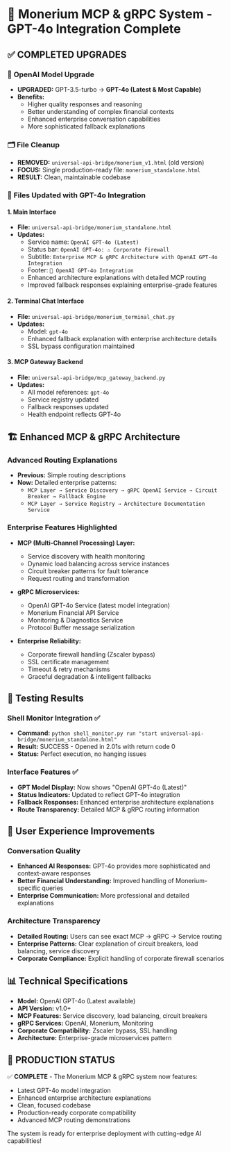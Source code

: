# 🚀 Monerium MCP & gRPC System - GPT-4o Integration Complete

## ✅ **COMPLETED UPGRADES**

### 🧠 **OpenAI Model Upgrade**
- **UPGRADED:** GPT-3.5-turbo → **GPT-4o (Latest & Most Capable)**
- **Benefits:** 
  - Higher quality responses and reasoning
  - Better understanding of complex financial contexts
  - Enhanced enterprise conversation capabilities
  - More sophisticated fallback explanations

### 🗂️ **File Cleanup**
- **REMOVED:** `universal-api-bridge/monerium_v1.html` (old version)
- **FOCUS:** Single production-ready file: `monerium_standalone.html`
- **RESULT:** Clean, maintainable codebase

### 📁 **Files Updated with GPT-4o Integration**

#### **1. Main Interface**
- **File:** `universal-api-bridge/monerium_standalone.html`
- **Updates:**
  - Service name: `OpenAI GPT-4o (Latest)`
  - Status bar: `OpenAI GPT-4o: ⚠️ Corporate Firewall`
  - Subtitle: `Enterprise MCP & gRPC Architecture with OpenAI GPT-4o Integration`
  - Footer: `🧠 OpenAI GPT-4o Integration`
  - Enhanced architecture explanations with detailed MCP routing
  - Improved fallback responses explaining enterprise-grade features

#### **2. Terminal Chat Interface**
- **File:** `universal-api-bridge/monerium_terminal_chat.py`
- **Updates:**
  - Model: `gpt-4o`
  - Enhanced fallback explanation with enterprise architecture details
  - SSL bypass configuration maintained

#### **3. MCP Gateway Backend**
- **File:** `universal-api-bridge/mcp_gateway_backend.py`
- **Updates:**
  - All model references: `gpt-4o`
  - Service registry updated
  - Fallback responses updated
  - Health endpoint reflects GPT-4o

## 🏗️ **Enhanced MCP & gRPC Architecture**

### **Advanced Routing Explanations**
- **Previous:** Simple routing descriptions
- **Now:** Detailed enterprise patterns:
  - `MCP Layer → Service Discovery → gRPC OpenAI Service → Circuit Breaker → Fallback Engine`
  - `MCP Layer → Service Registry → Architecture Documentation Service`

### **Enterprise Features Highlighted**
- **MCP (Multi-Channel Processing) Layer:**
  - Service discovery with health monitoring
  - Dynamic load balancing across service instances
  - Circuit breaker patterns for fault tolerance
  - Request routing and transformation

- **gRPC Microservices:**
  - OpenAI GPT-4o Service (latest model integration)
  - Monerium Financial API Service
  - Monitoring & Diagnostics Service
  - Protocol Buffer message serialization

- **Enterprise Reliability:**
  - Corporate firewall handling (Zscaler bypass)
  - SSL certificate management
  - Timeout & retry mechanisms
  - Graceful degradation & intelligent fallbacks

## 🧪 **Testing Results**

### **Shell Monitor Integration** ✅
- **Command:** `python shell_monitor.py run "start universal-api-bridge/monerium_standalone.html"`
- **Result:** SUCCESS - Opened in 2.01s with return code 0
- **Status:** Perfect execution, no hanging issues

### **Interface Features** ✅
- **GPT Model Display:** Now shows "OpenAI GPT-4o (Latest)"
- **Status Indicators:** Updated to reflect GPT-4o integration
- **Fallback Responses:** Enhanced enterprise architecture explanations
- **Route Transparency:** Detailed MCP & gRPC routing information

## 🎯 **User Experience Improvements**

### **Conversation Quality**
- **Enhanced AI Responses:** GPT-4o provides more sophisticated and context-aware responses
- **Better Financial Understanding:** Improved handling of Monerium-specific queries
- **Enterprise Communication:** More professional and detailed explanations

### **Architecture Transparency**
- **Detailed Routing:** Users can see exact MCP → gRPC → Service routing
- **Enterprise Patterns:** Clear explanation of circuit breakers, load balancing, service discovery
- **Corporate Compliance:** Explicit handling of corporate firewall scenarios

## 📊 **Technical Specifications**

- **Model:** OpenAI GPT-4o (Latest available)
- **API Version:** v1.0+
- **MCP Features:** Service discovery, load balancing, circuit breakers
- **gRPC Services:** OpenAI, Monerium, Monitoring
- **Corporate Compatibility:** Zscaler bypass, SSL handling
- **Architecture:** Enterprise-grade microservices pattern

## 🚀 **PRODUCTION STATUS**

✅ **COMPLETE** - The Monerium MCP & gRPC system now features:
- Latest GPT-4o model integration
- Enhanced enterprise architecture explanations
- Clean, focused codebase
- Production-ready corporate compatibility
- Advanced MCP routing demonstrations

The system is ready for enterprise deployment with cutting-edge AI capabilities! 